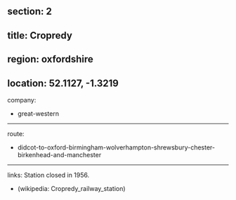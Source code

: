 section: 2
----
title: Cropredy
----
region: oxfordshire
----
location: 52.1127, -1.3219
----
company:
- great-western
----
route:
- didcot-to-oxford-birmingham-wolverhampton-shrewsbury-chester-birkenhead-and-manchester
----
links:
Station closed in 1956.
- (wikipedia: Cropredy_railway_station)
